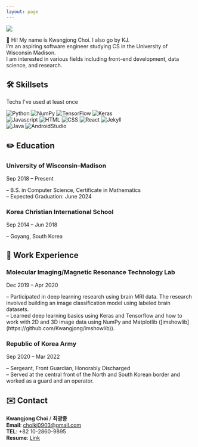 ```yaml
---
layout: page
---
```

<img src ="https://capsule-render.vercel.app/api?type=rect&color=auto&height=200&section=header&text=KJ&fontSize=90"/>

👋 Hi! My name is Kwangjong Choi. I also go by KJ. <br/>
I’m an aspiring software engineer studying CS in the University of Wisconsin Madison. <br/>
I am interested in various fields including front-end development, data science, and research.
 

## 🛠 Skillsets
Techs I've used at least once

<!-- Python -->
<div>
  <img class ="badge" alt="Python" src ="https://img.shields.io/badge/Python-3776AB.svg?&style=for-the-badge&logo=Python&logoColor=white"/> 
  <img class ="badge" alt="NumPy" src ="https://img.shields.io/badge/NumPy-013243.svg?&style=for-the-badge&logo=NumPy&logoColor=white"/> 
  <img class ="badge" alt="TensorFlow" src ="https://img.shields.io/badge/TensorFlow-FF6F00.svg?&style=for-the-badge&logo=TensorFlow&logoColor=white"/> 
  <img class ="badge" alt="Keras" src ="https://img.shields.io/badge/Keras-D00000.svg?&style=for-the-badge&logo=Keras&logoColor=white"/> 
  <br/>
</div>
<!-- Web -->
<div>
  <img class ="badge" alt="Javascript" src ="https://img.shields.io/badge/Javascript-F7DF1E.svg?&style=for-the-badge&logo=Javascript&logoColor=white"/> 
  <img class ="badge" alt="HTML" src ="https://img.shields.io/badge/HTML-E34F26.svg?&style=for-the-badge&logo=HTML5&logoColor=white"/> 
  <img class ="badge" alt="CSS" src ="https://img.shields.io/badge/CSS-1572B6.svg?&style=for-the-badge&logo=CSS3&logoColor=white"/> 
  <img class ="badge" alt="React" src ="https://img.shields.io/badge/React-61DAFB.svg?&style=for-the-badge&logo=React&logoColor=white"/> 
  <img class ="badge" alt="Jekyll" src ="https://img.shields.io/badge/Jekyll-CC0000.svg?&style=for-the-badge&logo=Jekyll&logoColor=white"/> 
</div>
<!-- Java -->
<div>
  <img class ="badge" alt="Java" src ="https://img.shields.io/badge/Java-007396.svg?&style=for-the-badge&logo=Java&logoColor=white"/> 
  <img class ="badge" alt="AndroidStudio" src ="https://img.shields.io/badge/AndroidStudio-3DDC84.svg?&style=for-the-badge&logo=AndroidStudio&logoColor=white"/>
</div>


## ✏️ Education
<!--wisc-->
<div>
  <i class ="fas fa-university inline-block"></i>
  <h3 class ="no-margin inline-block">University of Wisconsin–Madison</h3>
  <p class ="no-margin inline-block float-right">Sep 2018 – Present</p>
</div>
– B.S. in Computer Science, Certificate in Mathematics<br/>
– Expected Graduation: June 2024<br/>
<!--kcis-->
<div>
  <i class ="fas fa-school inline-block"></i>
  <h3 class ="no-margin inline-block">Korea Christian International School</h3>
  <p class ="no-margin inline-block float-right">Sep 2014 – Jun 2018</p>
</div>
– Goyang, South Korea<br/>

## 🏢 Work Experience
<!--MIMRTL-->
<div>
  <i class ="fas fa-briefcase inline-block" ></i>
  <h3 class ="no-margin inline-block">Molecular Imaging/Magnetic Resonance Technology Lab</h3>
  <p class ="no-margin inline-block float-right">Dec 2019 – Apr 2020</p>
</div>
– Participated in deep learning research using brain MRI data. The research involved building an image classification model using labeled brain datasets.<br/>
– Learned deep learning basics using Keras and Tensorflow and how to work with
2D and 3D image data using NumPy and Matplotlib ([imshowlib](https://github.com/Kwangjong/imshowlib)).<br/>
<!--roka-->
<div>
  <i class ="fas fa-shield-alt inline-block"></i>
  <h3 class ="no-margin inline-block">Republic of Korea Army</h3>
  <p class ="no-margin inline-block float-right">Sep 2020 – Mar 2022</p>
</div>
– Sergeant, Front Guardian, Honorably Discharged<br/>
– Served at the central front of the North and South Korean border and worked as a guard and an operator.<br/>

## ✉️ Contact
**Kwangjong Choi** / **최광종**<br/>
**Email**: choikj0903@gmail.com<br/>
**TEL**: +82 10-2860-9895<br/>
**Resume**: [Link](https://docs.google.com/viewer?url=https://docs.google.com/document/d/1ZpQPi7zlRwQCc3H-t2wtb1QnDaBDTSIdT8zFFGG5e-U/export?format=pdf)
